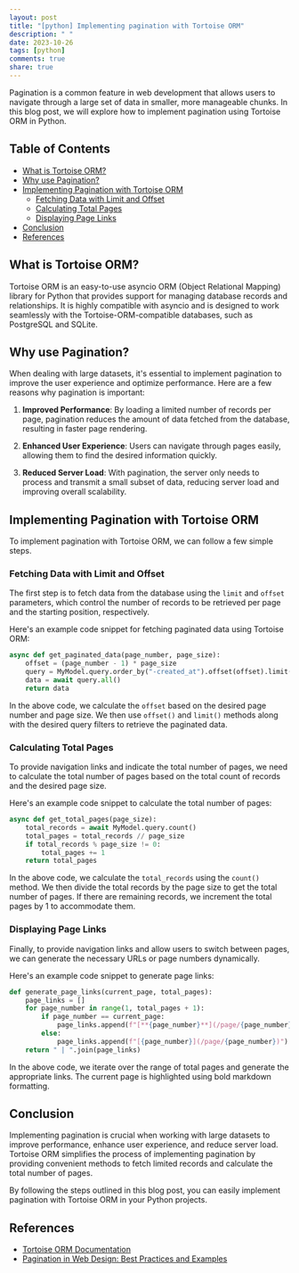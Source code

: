 ```yaml
---
layout: post
title: "[python] Implementing pagination with Tortoise ORM"
description: " "
date: 2023-10-26
tags: [python]
comments: true
share: true
---
```


Pagination is a common feature in web development that allows users to navigate through a large set of data in smaller, more manageable chunks. In this blog post, we will explore how to implement pagination using Tortoise ORM in Python.

## Table of Contents

- [What is Tortoise ORM?](#what-is-tortoise-orm)
- [Why use Pagination?](#why-use-pagination)
- [Implementing Pagination with Tortoise ORM](#implementing-pagination-with-tortoise-orm)
  - [Fetching Data with Limit and Offset](#fetching-data-with-limit-and-offset)
  - [Calculating Total Pages](#calculating-total-pages)
  - [Displaying Page Links](#displaying-page-links)
- [Conclusion](#conclusion)
- [References](#references)

## What is Tortoise ORM?

Tortoise ORM is an easy-to-use asyncio ORM (Object Relational Mapping) library for Python that provides support for managing database records and relationships. It is highly compatible with asyncio and is designed to work seamlessly with the Tortoise-ORM-compatible databases, such as PostgreSQL and SQLite.

## Why use Pagination?

When dealing with large datasets, it's essential to implement pagination to improve the user experience and optimize performance. Here are a few reasons why pagination is important:

1. **Improved Performance**: By loading a limited number of records per page, pagination reduces the amount of data fetched from the database, resulting in faster page rendering.

2. **Enhanced User Experience**: Users can navigate through pages easily, allowing them to find the desired information quickly.

3. **Reduced Server Load**: With pagination, the server only needs to process and transmit a small subset of data, reducing server load and improving overall scalability.

## Implementing Pagination with Tortoise ORM

To implement pagination with Tortoise ORM, we can follow a few simple steps.

### Fetching Data with Limit and Offset

The first step is to fetch data from the database using the `limit` and `offset` parameters, which control the number of records to be retrieved per page and the starting position, respectively.

Here's an example code snippet for fetching paginated data using Tortoise ORM:

```python
async def get_paginated_data(page_number, page_size):
    offset = (page_number - 1) * page_size
    query = MyModel.query.order_by("-created_at").offset(offset).limit(page_size)
    data = await query.all()
    return data
```

In the above code, we calculate the `offset` based on the desired page number and page size. We then use `offset()` and `limit()` methods along with the desired query filters to retrieve the paginated data.

### Calculating Total Pages

To provide navigation links and indicate the total number of pages, we need to calculate the total number of pages based on the total count of records and the desired page size.

Here's an example code snippet to calculate the total number of pages:

```python
async def get_total_pages(page_size):
    total_records = await MyModel.query.count()
    total_pages = total_records // page_size
    if total_records % page_size != 0:
        total_pages += 1
    return total_pages
```

In the above code, we calculate the `total_records` using the `count()` method. We then divide the total records by the page size to get the total number of pages. If there are remaining records, we increment the total pages by 1 to accommodate them.

### Displaying Page Links

Finally, to provide navigation links and allow users to switch between pages, we can generate the necessary URLs or page numbers dynamically.

Here's an example code snippet to generate page links:

```python
def generate_page_links(current_page, total_pages):
    page_links = []
    for page_number in range(1, total_pages + 1):
        if page_number == current_page:
            page_links.append(f"[**{page_number}**](/page/{page_number})")
        else:
            page_links.append(f"[{page_number}](/page/{page_number})")
    return " | ".join(page_links)
```

In the above code, we iterate over the range of total pages and generate the appropriate links. The current page is highlighted using bold markdown formatting.

## Conclusion

Implementing pagination is crucial when working with large datasets to improve performance, enhance user experience, and reduce server load. Tortoise ORM simplifies the process of implementing pagination by providing convenient methods to fetch limited records and calculate the total number of pages.

By following the steps outlined in this blog post, you can easily implement pagination with Tortoise ORM in your Python projects.

## References

- [Tortoise ORM Documentation](https://tortoise.github.io/)
- [Pagination in Web Design: Best Practices and Examples](https://www.smashingmagazine.com/2007/11/pagination-gallery-examples-and-good-practices/)